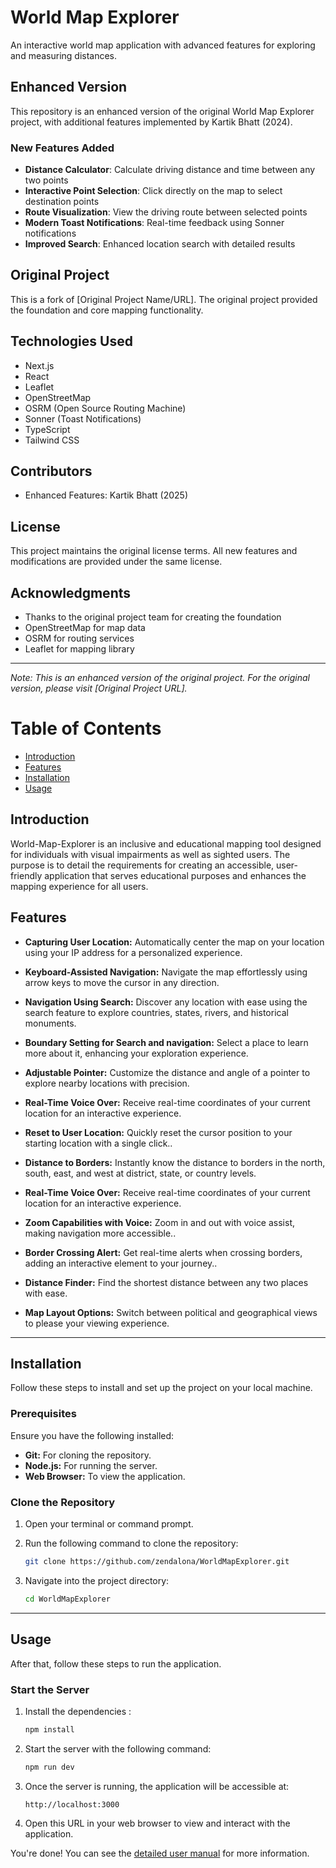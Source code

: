 # World Map Explorer

An interactive world map application with advanced features for exploring and measuring distances.

## Enhanced Version

This repository is an enhanced version of the original World Map Explorer project, with additional features implemented by Kartik Bhatt (2024).

### New Features Added

- **Distance Calculator**: Calculate driving distance and time between any two points
- **Interactive Point Selection**: Click directly on the map to select destination points
- **Route Visualization**: View the driving route between selected points
- **Modern Toast Notifications**: Real-time feedback using Sonner notifications
- **Improved Search**: Enhanced location search with detailed results

## Original Project

This is a fork of [Original Project Name/URL]. The original project provided the foundation and core mapping functionality.

## Technologies Used

- Next.js
- React
- Leaflet
- OpenStreetMap
- OSRM (Open Source Routing Machine)
- Sonner (Toast Notifications)
- TypeScript
- Tailwind CSS

## Contributors

- Enhanced Features: Kartik Bhatt (2025)

## License

This project maintains the original license terms. All new features and modifications are provided under the same license.

## Acknowledgments

- Thanks to the original project team for creating the foundation
- OpenStreetMap for map data
- OSRM for routing services
- Leaflet for mapping library

---
*Note: This is an enhanced version of the original project. For the original version, please visit [Original Project URL].*

# Table of Contents

- [Introduction](#introduction)
- [Features](#features)
- [Installation](#installation)
- [Usage](#usage)

## Introduction

World-Map-Explorer is an inclusive and educational mapping tool designed for individuals with visual impairments as well as sighted users. The purpose is to detail the requirements for creating an accessible, user-friendly application that serves educational purposes and enhances the mapping experience for all users.

## Features

- **Capturing User Location:** Automatically center the map on your location using your IP address for a personalized experience.

- **Keyboard-Assisted Navigation:** Navigate the map effortlessly using arrow keys to move the cursor in any direction.

- **Navigation Using Search:** Discover any location with ease using the search feature to explore countries, states, rivers, and historical monuments.

- **Boundary Setting for Search and navigation:** Select a place to learn more about it, enhancing your exploration experience.

- **Adjustable Pointer:** Customize the distance and angle of a pointer to explore nearby locations with precision.

- **Real-Time Voice Over:** Receive real-time coordinates of your current location for an interactive experience.

- **Reset to User Location:** Quickly reset the cursor position to your starting location with a single click..

- **Distance to Borders:** Instantly know the distance to borders in the north, south, east, and west at district, state, or country levels.

- **Real-Time Voice Over:** Receive real-time coordinates of your current location for an interactive experience.

- **Zoom Capabilities with Voice:** Zoom in and out with voice assist, making navigation more accessible..

- **Border Crossing Alert:** Get real-time alerts when crossing borders, adding an interactive element to your journey..

- **Distance Finder:** Find the shortest distance between any two places with ease.

- **Map Layout Options:** Switch between political and geographical views to please your viewing experience.


---

## Installation

Follow these steps to install and set up the project on your local machine.

### Prerequisites

Ensure you have the following installed:
- **Git:** For cloning the repository.
- **Node.js:** For running the server.
- **Web Browser:** To view the application.

### Clone the Repository

1. Open your terminal or command prompt.
2. Run the following command to clone the repository:

    ```bash
    git clone https://github.com/zendalona/WorldMapExplorer.git
    ```

3. Navigate into the project directory:

    ```bash
    cd WorldMapExplorer
    ```

---

## Usage

After that, follow these steps to run the application.

### Start the Server

1. Install the dependencies :

    ```bash
    npm install
    ```
3. Start the server with the following command:

    ```bash
    npm run dev
    ```

2. Once the server is running, the application will be accessible at:

    ```
    http://localhost:3000
    ```

3. Open this URL in your web browser to view and interact with the application.


You're done! You can see the [detailed user manual](https://map.zendalona.com/src/pages/user-guide/index.html) for more information.